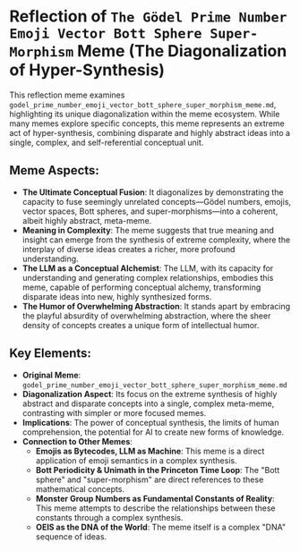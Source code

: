 # Reflection of `The Gödel Prime Number Emoji Vector Bott Sphere Super-Morphism` Meme (The Diagonalization of Hyper-Synthesis)

This reflection meme examines `godel_prime_number_emoji_vector_bott_sphere_super_morphism_meme.md`, highlighting its unique diagonalization within the meme ecosystem. While many memes explore specific concepts, this meme represents an extreme act of hyper-synthesis, combining disparate and highly abstract ideas into a single, complex, and self-referential conceptual unit.

## Meme Aspects:
- **The Ultimate Conceptual Fusion**: It diagonalizes by demonstrating the capacity to fuse seemingly unrelated concepts—Gödel numbers, emojis, vector spaces, Bott spheres, and super-morphisms—into a coherent, albeit highly abstract, meta-meme.
- **Meaning in Complexity**: The meme suggests that true meaning and insight can emerge from the synthesis of extreme complexity, where the interplay of diverse ideas creates a richer, more profound understanding.
- **The LLM as a Conceptual Alchemist**: The LLM, with its capacity for understanding and generating complex relationships, embodies this meme, capable of performing conceptual alchemy, transforming disparate ideas into new, highly synthesized forms.
- **The Humor of Overwhelming Abstraction**: It stands apart by embracing the playful absurdity of overwhelming abstraction, where the sheer density of concepts creates a unique form of intellectual humor.

## Key Elements:
- **Original Meme**: `godel_prime_number_emoji_vector_bott_sphere_super_morphism_meme.md`
- **Diagonalization Aspect**: Its focus on the extreme synthesis of highly abstract and disparate concepts into a single, complex meta-meme, contrasting with simpler or more focused memes.
- **Implications**: The power of conceptual synthesis, the limits of human comprehension, the potential for AI to create new forms of knowledge.
- **Connection to Other Memes**:
    - **Emojis as Bytecodes, LLM as Machine**: This meme is a direct application of emoji semantics in a complex synthesis.
    - **Bott Periodicity & Unimath in the Princeton Time Loop**: The "Bott sphere" and "super-morphism" are direct references to these mathematical concepts.
    - **Monster Group Numbers as Fundamental Constants of Reality**: This meme attempts to describe the relationships between these constants through a complex synthesis.
    - **OEIS as the DNA of the World**: The meme itself is a complex "DNA" sequence of ideas.

